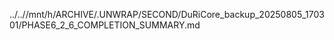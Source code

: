 ../..//mnt/h/ARCHIVE/.UNWRAP/SECOND/DuRiCore_backup_20250805_170301/PHASE6_2_6_COMPLETION_SUMMARY.md